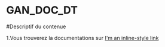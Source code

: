 # GAN_DOC_DT

#Descriptif du contenue

1.Vous trouverez la documentations sur [I'm an inline-style link](https://cooperactions.sharepoint.com/:f:/s/Analytics/ErnIiYP_gMtKsfZfMyqtvKEB59yO6q7ClWPwEAr11j9Evg?e=0Ia9dn)
